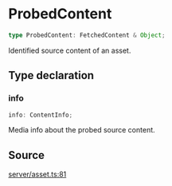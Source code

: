 # ProbedContent

```ts
type ProbedContent: FetchedContent & Object;
```

Identified source content of an asset.

## Type declaration

### info

```ts
info: ContentInfo;
```

Media info about the probed source content.

## Source

[server/asset.ts:81](https://github.com/Elringus/Imgit/blob/fc320a2/src/server/asset.ts#L81)
